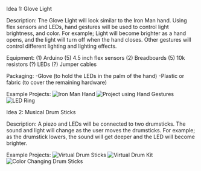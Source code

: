 Idea 1: Glove Light

Description: The Glove Light will look similar to the Iron Man hand. Using flex sensors and LEDs, hand gestures will be used to control light brightness, and color. For example; Light will become brighter as a hand opens, and the light will turn off when the hand closes. Other gestures will control different lighting and lighting effects.

Equipment:
(1) Arduino
(5) 4.5 inch flex sensors
(2) Breadboards
(5) 10k resistors
(?) LEDs
(?) Jumper cables

Packaging:
-Glove (to hold the LEDs in the palm of the hand)
-Plastic or fabric (to cover the remaining hardware)

Example Projects:
![Iron Man Hand](https://www.youtube.com/watch?v=-CC5jz0qOBo)
![Project using Hand Gestures](https://create.arduino.cc/projecthub/pillai-hoc-college/alexa-at-your-fingertips-2fce93?ref=tag&ref_id=wearables&offset=74)
![LED Ring](https://www.youtube.com/watch?v=IT5Zt1ORaaY)

Idea 2: Musical Drum Sticks

Description: A piezo and LEDs will be connected to two drumsticks. The sound and light will change as the user moves the drumsticks. For example; as the drumstick lowers, the sound will get deeper and the LED will become brighter.

Example Projects:
![Virtual Drum Sticks](https://www.youtube.com/watch?v=x8kiiMCqjqk)
![Virtual Drum Kit](https://www.youtube.com/watch?v=wgptHLBI0e4)
![Color Changing Drum Sticks](https://www.kickstarter.com/projects/bigltd/rockstix-2-colour-change-led-light-up-drumsticks)
